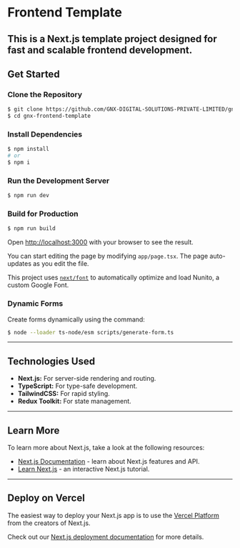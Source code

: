 # **Frontend Template**

## This is a Next.js template project designed for fast and scalable frontend development.

## **Get Started**

### **Clone the Repository**

```bash
$ git clone https://github.com/GNX-DIGITAL-SOLUTIONS-PRIVATE-LIMITED/gnx-frontend-template.git
$ cd gnx-frontend-template
```

### **Install Dependencies**

```bash
$ npm install
# or
$ npm i
```

### **Run the Development Server**

```bash
$ npm run dev
```

### **Build for Production**

```bash
$ npm run build
```

Open [http://localhost:3000](http://localhost:3000) with your browser to see the result.

You can start editing the page by modifying `app/page.tsx`. The page auto-updates as you edit the file.

This project uses [`next/font`](https://nextjs.org/docs/basic-features/font-optimization) to automatically optimize and load Nunito, a custom Google Font.

### **Dynamic Forms**

Create forms dynamically using the command:

```bash
$ node --loader ts-node/esm scripts/generate-form.ts
```

---

## **Technologies Used**

- **Next.js:** For server-side rendering and routing.
- **TypeScript:** For type-safe development.
- **TailwindCSS:** For rapid styling.
- **Redux Toolkit:** For state management.

---

## **Learn More**

To learn more about Next.js, take a look at the following resources:

- [Next.js Documentation](https://nextjs.org/docs) - learn about Next.js features and API.
- [Learn Next.js](https://nextjs.org/learn) - an interactive Next.js tutorial.

---

## **Deploy on Vercel**

The easiest way to deploy your Next.js app is to use the [Vercel Platform](https://vercel.com/new?utm_medium=default-template&filter=next.js&utm_source=create-next-app&utm_campaign=create-next-app-readme) from the creators of Next.js.

Check out our [Next.js deployment documentation](https://nextjs.org/docs/deployment) for more details.
